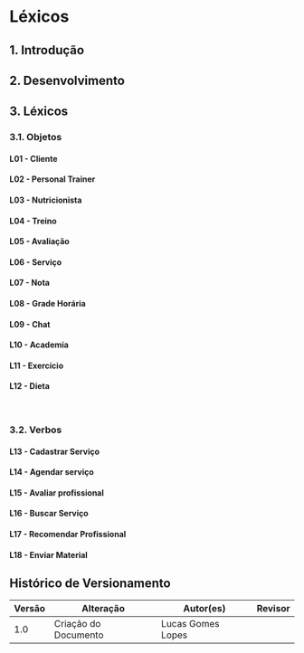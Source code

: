 # Léxicos

## 1. Introdução



## 2. Desenvolvimento

## 3. Léxicos

### 3.1. Objetos

#### L01 - Cliente 

#### L02 - Personal Trainer

#### L03 - Nutricionista

#### L04 - Treino

#### L05 - Avaliação

#### L06 - Serviço

#### L07 - Nota

#### L08 - Grade Horária

#### L09 - Chat

#### L10 - Academia 

#### L11 - Exercício

#### L12 - Dieta
</br>

### 3.2. Verbos

#### L13 - Cadastrar Serviço

#### L14 - Agendar serviço

#### L15 - Avaliar profissional

#### L16 - Buscar Serviço

#### L17 - Recomendar Profissional

#### L18 - Enviar Material


## Histórico de Versionamento

 Versão |       Alteração       |    Autor(es)     |    Revisor
  ---   |          ---          |       ---        |      ---
  1.0   |  Criação do Documento | Lucas Gomes Lopes |